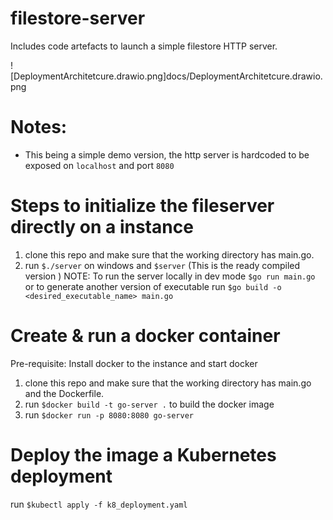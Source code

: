 # filestore-server
Includes code artefacts to launch a simple filestore HTTP server.

![DeploymentArchitetcure.drawio.png]docs/DeploymentArchitetcure.drawio.png

# Notes:
- This being a simple demo version, the http server is hardcoded to be exposed on `localhost` and port `8080`

# Steps to initialize the fileserver directly on a instance
1. clone this repo and make sure that the working directory has main.go.
2. run `$./server` on windows and `$server` (This is the ready compiled version )
NOTE: To run the server locally in dev mode `$go run main.go` or to generate another version of executable run `$go build -o <desired_executable_name> main.go`


# Create & run a docker container
Pre-requisite: Install docker to the instance and start docker
1. clone this repo and make sure that the working directory has main.go and the Dockerfile.
2. run `$docker build -t go-server .` to build the docker image
3. run `$docker run -p 8080:8080 go-server`

# Deploy the image a Kubernetes deployment
run `$kubectl apply -f k8_deployment.yaml`